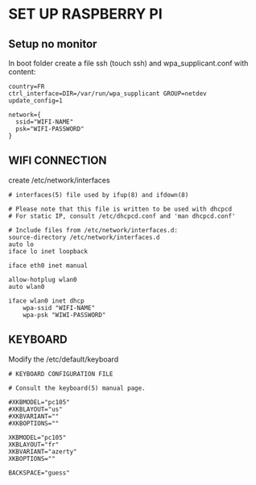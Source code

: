 # SET UP RASPBERRY PI

## Setup no monitor

In boot folder create a file ssh (touch ssh)
and wpa_supplicant.conf with content:

```
country=FR
ctrl_interface=DIR=/var/run/wpa_supplicant GROUP=netdev
update_config=1

network={
  ssid="WIFI-NAME"
  psk="WIFI-PASSWORD"
}
```

## WIFI CONNECTION
create /etc/network/interfaces
```
# interfaces(5) file used by ifup(8) and ifdown(8)

# Please note that this file is written to be used with dhcpcd
# For static IP, consult /etc/dhcpcd.conf and 'man dhcpcd.conf'

# Include files from /etc/network/interfaces.d:
source-directory /etc/network/interfaces.d
auto lo
iface lo inet loopback

iface eth0 inet manual

allow-hotplug wlan0
auto wlan0

iface wlan0 inet dhcp
    wpa-ssid "WIFI-NAME"
    wpa-psk "WIWI-PASSWORD"
```

## KEYBOARD
Modify the /etc/default/keyboard
```
# KEYBOARD CONFIGURATION FILE

# Consult the keyboard(5) manual page.

#XKBMODEL="pc105"
#XKBLAYOUT="us"
#XKBVARIANT=""
#XKBOPTIONS=""

XKBMODEL="pc105"
XKBLAYOUT="fr"
XKBVARIANT="azerty"
XKBOPTIONS=""

BACKSPACE="guess"
```
